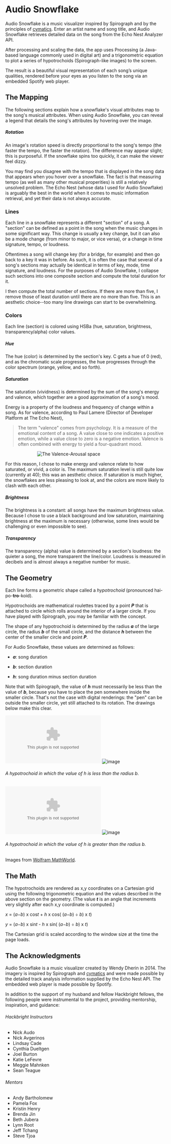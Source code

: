 Audio Snowflake
===============

Audio Snowflake is a music visualizer inspired by Spirograph and by the principles of [cymatics](http://en.wikipedia.org/wiki/Cymatics). Enter an artist name and song title, and Audio Snowflake retrieves detailed data on the song from the Echo Nest Analyzer API. 

After processing and scaling the data, the app uses Processing (a Java-based language commonly used in digital art) and a trigonometric equation to plot a series of hypotrochoids (Spirograph-like images) to the screen. 

The result is a beautiful visual representation of each song’s unique qualities, rendered before your eyes as you listen to the song via an embedded Spotify web player.

The Mapping
----------
The following sections explain how a snowflake's visual attributes map to the song's musical attributes. When using Audio Snowflake, you can reveal a legend that details the song's attributes by hovering over the image. 

##### Rotation
An image's rotation speed is directly proportional to the song's tempo (the faster the tempo, the faster the rotation). The difference may appear slight; this is purposeful. If the snowflake spins too quickly, it can make the viewer feel dizzy. 

You may find you disagree with the tempo that is displayed in the song data that appears when you hover over a snowflake. The fact is that measuring tempo (as well as many other musical properities) is still a relatively unsolved problem. The Echo Nest (whose data I used for Audio Snowflake) is arguably the best in the world when it comes to music information retrieval, and yet their data is not always accurate.

### Lines
Each line in a snowflake represents a different "section" of a song. A "section" can be defined as a point in the song when the music changes in some significant way. This change is usually a key change, but it can also be a mode change (from minor to major, or vice versa), or a change in time signature, tempo, or loudness. 

Oftentimes a song will change key (for a bridge, for example) and then go back to a key it was in before. As such, it is often the case that several of a song's sections may actually be identical in terms of key, mode, time signature, and loudness. For the purposes of Audio Snowflake, I collapse such sections into one composite section and compute the total duration for it.

I then compute the total number of sections. If there are more than five, I remove those of least duration until there are no more than five. This is an aesthetic choice--too many line drawings can start to be overwhelming.

### Colors
Each line (section) is colored using HSBa (hue, saturation, brightness, transparency/alpha) color values. 

##### Hue 
The hue (color) is determined by the section's key. C gets a hue of 0 (red), and as the chromatic scale progresses, the hue progresses through the color spectrum (orange, yellow, and so forth).

##### Saturation
The saturation (vividness) is determined by the sum of the song's energy and valence, which together are a good approximation of a song's mood. 

Energy is a property of the loudness and frequency of change within a song. As for valence, according to Paul Lamere (Director of Developer Platform at The Echo Nest), 
>The term "valence" comes from psychology. It is a measure of the emotional content of a song. A value close to one indicates a positive emotion, while a value close to zero is a negative emotion. Valence is often combined with energy to yield a four-quadrant mood.


<img style="padding-left:100px" src="static/images/energy_valence_info.png" alt="The Valence-Arousal space"/>

For this reason, I chose to make energy and valence relate to how saturated, or vivid, a color is. The maximum saturation level is still quite low (currently at 40); this was an aesthetic choice. If saturation is much higher, the snowflakes are less pleasing to look at, and the colors are more likely to clash with each other.

##### Brightness
The brightness is a constant: all songs have the maximum brightness value. Because I chose to use a black background and low saturation, maintaining brightness at the maximum is necessary (otherwise, some lines would be challenging or even impossible to see).

##### Transparency
The transparency (alpha) value is determined by a section's loudness: the quieter a song, the more transparent the line/color. Loudness is measured in decibels and is almost always a negative number for music.


The Geometry
------------
Each line forms a geometric shape called a *hypotrochoid* (pronounced hai-po-**tro**-koid).

Hypotrochoids are mathematical roulettes traced by a point ***P*** that is attached to circle which rolls around the interior of a larger circle. If you have played with Spirograph, you may be familiar with the concept.

The shape of any hypotrochoid is determined by the radius ***a*** of the large circle, the radius ***b*** of the small circle, and the distance ***h*** between the center of the smaller circle and point ***P***.

For Audio Snowflake, these values are determined as follows: 

* ***a***: song duration

* ***b***: section duration

* ***h***: song duration minus section duration

Note that with Spirograph, the value of ***h*** must necessarily be less than the value of ***b***, because you have to place the pen somewhere inside the smaller circle. That's not the case with digital renderings: the "pen" can be outside the smaller circle, yet still attached to its rotation. The drawings below make this clear.

![image](static/images/HypotrochoidDiagram1.eps "Hypotrochoid diagram in which h is less than radius b")
![image](static/images/hypotroc1.gif "Hypotrochoid animation in which radius b is less than h")

###### A hypotrochoid in which the value of *h* is less than the radius *b*. 

![image](static/images/HypotrochoidDiagram2.eps "Hypotrochoid diagram in which h is less than radius b")
![image](static/images/hypotroc2.gif "Hypotrochoid animation in which radius b is less than h")

###### A hypotrochoid in which the value of *h* is greater than the radius *b*. 
Images from [Wolfram MathWorld](http://mathworld.wolfram.com/Hypotrochoid.html).



The Math
--------

The hypotrochoids are rendered as x,y coordinates on a Cartesian grid using the following trigonometric equation and the values described in the above section on the geometry. (The value ***t*** is an angle that increments very slightly after each x,y coordinate is computed.)

*x* = (*a−b*) x cos*t* + *h* x cos( (*a−b*) ÷ *b*) x *t*)

*y* = (*a−b*) x sin*t* - *h* x sin( (*a−b*) ÷ *b*) x *t*)

The Cartesian grid is scaled according to the window size at the time the page loads.



The Acknowledgments
---------------------
Audio Snowflake is a music visualizer created by Wendy Dherin in 2014.
The imagery is inspired by Spirograph and [cymatics](http://en.wikipedia.org/wiki/Cymatics) and were made possible by the detailed track analysis information supplied by the Echo Nest API. The embedded web player is made possible by Spotify.

In addition to the support of my husband and fellow Hackbright fellows, the following people were instrumental to the project, providing mentorship, inspiration, and guidance:

###### Hackbright Instructors
* Nick Audo
* Nick Avgerinos
* Lindsay Cade
* Cynthia Dueltgen
* Joel Burton
* Katie LeFevre
* Meggie Mahnken
* Sean Teague

###### Mentors

* Andy Bartholomew
* Pamela Fox
* Kristin Henry
* Brenda Jin
* Beth Jubera
* Lynn Root
* Jeff Tchang
* Steve Tjoa
